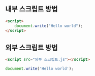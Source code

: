 ## 내부 스크립트 방법

```html
<script>
    document.write("Hello world");
</script>
```

## 외부 스크립트 방법

```html
<script src="외부 스크립트.js"></script>
```

```jsx
document.write('Hello world');
```
